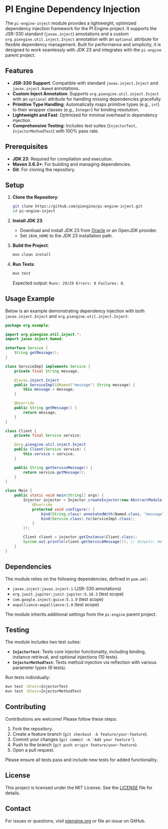# PI Engine Dependency Injection

The `pi-engine-inject` module provides a lightweight, optimized dependency injection framework for the PI Engine project. It supports the JSR-330 standard (`javax.inject`) annotations and a custom `org.piengine.util.inject.Inject` annotation with an `optional` attribute for flexible dependency management. Built for performance and simplicity, it is designed to work seamlessly with JDK 23 and integrates with the `pi-engine` parent project.

## Features

- **JSR-330 Support**: Compatible with standard `javax.inject.Inject` and `javax.inject.Named` annotations.
- **Custom Inject Annotation**: Supports `org.piengine.util.inject.Inject` with an `optional` attribute for handling missing dependencies gracefully.
- **Primitive Type Handling**: Automatically maps primitive types (e.g., `int`) to their wrapper classes (e.g., `Integer`) for binding resolution.
- **Lightweight and Fast**: Optimized for minimal overhead in dependency injection.
- **Comprehensive Testing**: Includes test suites (`InjectorTest`, `InjectorMethodTest`) with 100% pass rate.

## Prerequisites

- **JDK 23**: Required for compilation and execution.
- **Maven 3.6.3+**: For building and managing dependencies.
- **Git**: For cloning the repository.

## Setup

1. **Clone the Repository**:
   ```bash
   git clone https://github.com/piengine/pi-engine-inject.git
   cd pi-engine-inject
   ```

2. **Install JDK 23**:
   - Download and install JDK 23 from [Oracle](https://www.oracle.com/java/technologies/javase/jdk23-archive-downloads.html) or an OpenJDK provider.
   - Set `JAVA_HOME` to the JDK 23 installation path.

3. **Build the Project**:
   ```bash
   mvn clean install
   ```

4. **Run Tests**:
   ```bash
   mvn test
   ```
   Expected output: `Runs: 29/29 Errors: 0 Failures: 0`.

## Usage Example

Below is an example demonstrating dependency injection with both `javax.inject.Inject` and `org.piengine.util.inject.Inject`:

```java
package org.example;

import org.piengine.util.inject.*;
import javax.inject.Named;

interface Service {
    String getMessage();
}

class ServiceImpl implements Service {
    private final String message;

    @javax.inject.Inject
    public ServiceImpl(@Named("message") String message) {
        this.message = message;
    }

    @Override
    public String getMessage() {
        return message;
    }
}

class Client {
    private final Service service;

    @org.piengine.util.inject.Inject
    public Client(Service service) {
        this.service = service;
    }

    public String getServiceMessage() {
        return service.getMessage();
    }
}

class Main {
    public static void main(String[] args) {
        Injector injector = Injector.createInjector(new AbstractModule() {
            @Override
            protected void configure() {
                bind(String.class).annotatedWith(Named.class, "message").toInstance("Hello, World!");
                bind(Service.class).to(ServiceImpl.class);
            }
        });

        Client client = injector.getInstance(Client.class);
        System.out.println(client.getServiceMessage()); // Outputs: Hello, World!
    }
}
```

## Dependencies

The module relies on the following dependencies, defined in `pom.xml`:

- `javax.inject:javax.inject:1` (JSR-330 annotations)
- `org.junit.jupiter:junit-jupiter:5.10.3` (test scope)
- `com.google.inject:guice:5.1.0` (test scope)
- `aopalliance:aopalliance:1.0` (test scope)

The module inherits additional settings from the `pi-engine` parent project.

## Testing

The module includes two test suites:
- **`InjectorTest`**: Tests core injector functionality, including binding, instance retrieval, and optional injections (10 tests).
- **`InjectorMethodTest`**: Tests method injection via reflection with various parameter types (6 tests).

Run tests individually:
```bash
mvn test -Dtest=InjectorTest
mvn test -Dtest=InjectorMethodTest
```

## Contributing

Contributions are welcome! Please follow these steps:
1. Fork the repository.
2. Create a feature branch (`git checkout -b feature/your-feature`).
3. Commit your changes (`git commit -m 'Add your feature'`).
4. Push to the branch (`git push origin feature/your-feature`).
5. Open a pull request.

Please ensure all tests pass and include new tests for added functionality.

## License

This project is licensed under the MIT License. See the [LICENSE](LICENSE) file for details.

## Contact

For issues or questions, visit [piengine.org](https://piengine.org) or file an issue on GitHub.